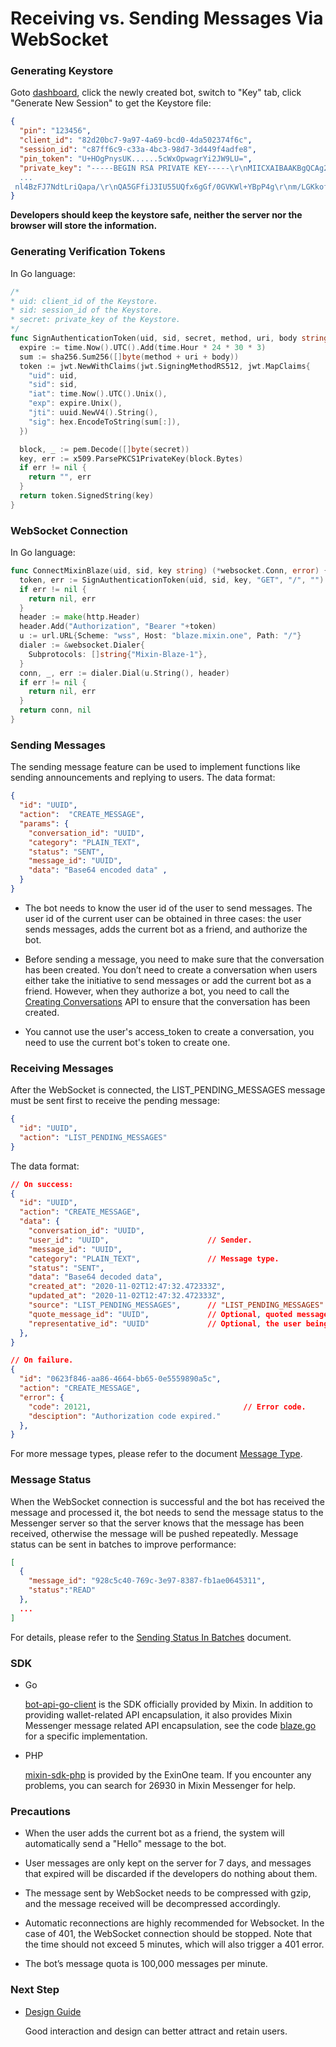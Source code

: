# Receiving vs. Sending Messages Via WebSocket

### Generating Keystore

Goto [dashboard](/dashboard), click the newly created bot, switch to "Key" tab, click "Generate New Session" to get the Keystore file:

```json
{
  "pin": "123456",
  "client_id": "82d20bc7-9a97-4a69-bcd0-4da502374f6c",
  "session_id": "c87ff6c9-c33a-4bc3-98d7-3d449f4adfe8",
  "pin_token": "U+HOgPnysUK......5cWxOpwagrYi2JW9LU=",
  "private_key": "-----BEGIN RSA PRIVATE KEY-----\r\nMIICXAIBAAKBgQCAg2sVCU1eI6mmOx9yt0rIFmm675KBDRKZ/FB\r\nEqcaK0bMLCvDhHpH3vKJzmLItGqzzLptiz3Dnp7BSlLL7ErSrOKGy898e
  ...
 nl4BzFJ7NdtLriQapa/\r\nQA5GFfiJ3IU55UQfx6gGf/0GVKWl+YBpP4g\r\nm/LGKkofAAAPikRhT4ZzC+ks=\r\n-----END RSA PRIVATE KEY-----\r\n"
}
```

**Developers should keep the keystore safe, neither the server nor the browser will store the information.**

### Generating Verification Tokens

In Go language:

```go
/*
* uid: client_id of the Keystore.
* sid: session_id of the Keystore.
* secret: private_key of the Keystore.
*/
func SignAuthenticationToken(uid, sid, secret, method, uri, body string) (string, error) {
  expire := time.Now().UTC().Add(time.Hour * 24 * 30 * 3)
  sum := sha256.Sum256([]byte(method + uri + body))
  token := jwt.NewWithClaims(jwt.SigningMethodRS512, jwt.MapClaims{
    "uid": uid,
    "sid": sid,
    "iat": time.Now().UTC().Unix(),
    "exp": expire.Unix(),
    "jti": uuid.NewV4().String(),
    "sig": hex.EncodeToString(sum[:]),
  })

  block, _ := pem.Decode([]byte(secret))
  key, err := x509.ParsePKCS1PrivateKey(block.Bytes)
  if err != nil {
    return "", err
  }
  return token.SignedString(key)
}
```

### WebSocket Connection

In Go language:

```go
func ConnectMixinBlaze(uid, sid, key string) (*websocket.Conn, error) {
  token, err := SignAuthenticationToken(uid, sid, key, "GET", "/", "")
  if err != nil {
    return nil, err
  }
  header := make(http.Header)
  header.Add("Authorization", "Bearer "+token)
  u := url.URL{Scheme: "wss", Host: "blaze.mixin.one", Path: "/"}
  dialer := &websocket.Dialer{
    Subprotocols: []string{"Mixin-Blaze-1"},
  }
  conn, _, err := dialer.Dial(u.String(), header)
  if err != nil {
    return nil, err
  }
  return conn, nil
}
```

### Sending Messages

The sending message feature can be used to implement functions like sending announcements and replying to users. The data format:

```json
{
  "id": "UUID", 
  "action":  "CREATE_MESSAGE",
  "params": {
    "conversation_id": "UUID",
    "category": "PLAIN_TEXT",
    "status": "SENT",
    "message_id": "UUID",
    "data": "Base64 encoded data" ,
  }
}
```

- The bot needs to know the user id of the user to send messages. The user id of the current user can be obtained in three cases: the user sends messages, adds the current bot as a friend, and authorize the bot.

- Before sending a message, you need to make sure that the conversation has been created. You don’t need to create a conversation when users either take the initiative to send messages or add the current bot as a friend. However, when they authorize a bot, you need to call the [Creating Conversations](../api/conversations/create) API to ensure that the conversation has been created.

- You cannot use the user's access_token to create a conversation, you need to use the current bot's token to create one.

### Receiving Messages

After the WebSocket is connected, the LIST_PENDING_MESSAGES message must be sent first to receive the pending message:

```json
{
  "id": "UUID",
  "action": "LIST_PENDING_MESSAGES"
}
```

The data format:

```json
// On success:
{
  "id": "UUID",
  "action": "CREATE_MESSAGE",
  "data": {
    "conversation_id": "UUID",
    "user_id": "UUID",                      // Sender.
    "message_id": "UUID",
    "category": "PLAIN_TEXT",               // Message type.
    "status": "SENT",
    "data": "Base64 decoded data",
    "created_at": "2020-11-02T12:47:32.472333Z",
    "updated_at": "2020-11-02T12:47:32.472333Z",
    "source": "LIST_PENDING_MESSAGES",      // "LIST_PENDING_MESSAGES" or empty.
    "quote_message_id": "UUID",             // Optional, quoted message.
    "representative_id": "UUID"             // Optional, the user being replaced.
  },
}

// On failure.
{
  "id": "0623f846-aa86-4664-bb65-0e5559890a5c",
  "action": "CREATE_MESSAGE",
  "error": {
    "code": 20121,                                  // Error code.
    "desciption": "Authorization code expired."     
  },
}
```

For more message types, please refer to the document [Message Type](../api/messages/category).

### Message Status

When the WebSocket connection is successful and the bot has received the message and processed it, the bot needs to send the message status to the Messenger server so that the server knows that the message has been received, otherwise the message will be pushed repeatedly. Message status can be sent in batches to improve performance:

```json
[
  {
    "message_id": "928c5c40-769c-3e97-8387-fb1ae0645311",
    "status":"READ"
  },
  ...
]
```

For details, please refer to the [Sending Status In Batches](../api/messages/acknowledgements) document.

### SDK

- Go

  [bot-api-go-client](https://github.com/MixinNetwork/bot-api-go-client) is the SDK officially provided by Mixin. In addition to providing wallet-related API encapsulation, it also provides Mixin Messenger message related API encapsulation, see the code [blaze.go](https://github.com/MixinNetwork/bot-api-go-client/blob/master/blaze.go) for a specific implementation.

- PHP

  [mixin-sdk-php](https://github.com/ExinOne/mixin-sdk-php) is provided by the ExinOne team. If you encounter any problems, you can search for 26930 in Mixin Messenger for help.

### Precautions

- When the user adds the current bot as a friend, the system will automatically send a "Hello" message to the bot.

- User messages are only kept on the server for 7 days, and messages that expired will be discarded if the developers do nothing about them.

- The message sent by WebSocket needs to be compressed with gzip, and the message received will be decompressed accordingly.

- Automatic reconnections are highly recommended for Websocket. In the case of 401, the WebSocket connection should be stopped. Note that the time should not exceed 5 minutes, which will also trigger a 401 error.

- The bot’s message quota is 100,000 messages per minute.

### Next Step

- [Design Guide](../design/overview)

  Good interaction and design can better attract and retain users.
